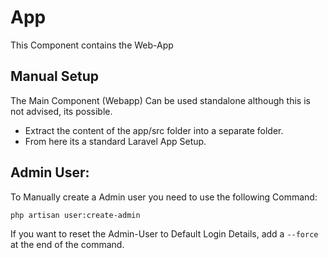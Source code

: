 # App
This Component contains the Web-App

## Manual Setup
The Main Component (Webapp) Can be used standalone although this is not advised, its possible.  
- Extract the content of the app/src folder into a separate folder.
- From here its a standard Laravel App Setup.

## Admin User:
To Manually create a Admin user you need to use the following Command:
```
php artisan user:create-admin
```
If you want to reset the Admin-User to Default Login Details, add a `--force` at the end of the command.
